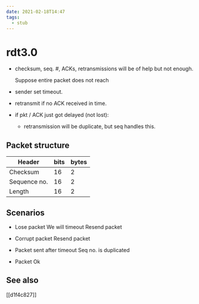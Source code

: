 ```yaml
---
date: 2021-02-18T14:47
tags: 
  - stub
---
```


# rdt3.0

- checksum, seq. #, ACKs, retransmissions will be of help but not enough.

  Suppose entire packet does not reach
  
- sender set timeout.
- retransmit if no ACK received in time.
- if pkt / ACK just got delayed (not lost):
  - retransmission will be duplicate, but seq handles this.
  
## Packet structure

| Header       | bits | bytes |
|--------------|------|-------|
| Checksum     | 16   | 2     |
| Sequence no. | 16   | 2     |
| Length       | 16   | 2     |

## Scenarios

- Lose packet
  We will timeout
  Resend packet

- Corrupt packet
  Resend packet

- Packet sent after timeout
  Seq no. is duplicated

- Packet Ok

## See also

[[d1f4c827]]
